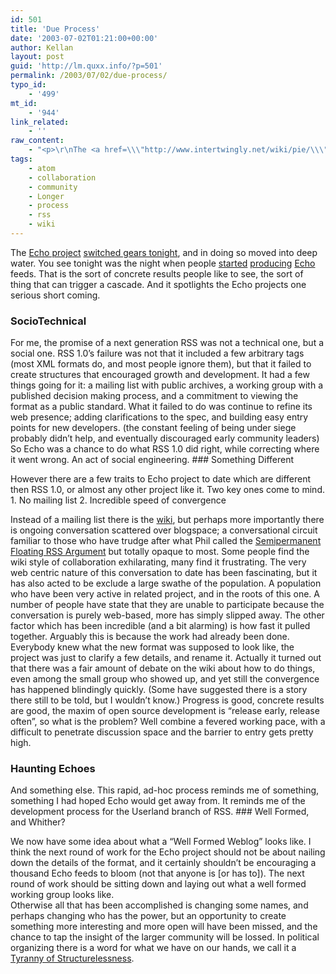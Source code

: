 ```yaml
---
id: 501
title: 'Due Process'
date: '2003-07-02T01:21:00+00:00'
author: Kellan
layout: post
guid: 'http://lm.quxx.info/?p=501'
permalink: /2003/07/02/due-process/
typo_id:
    - '499'
mt_id:
    - '944'
link_related:
    - ''
raw_content:
    - "<p>\r\nThe <a href=\\\"http://www.intertwingly.net/wiki/pie/\\\">Echo project</a> <a href=\\\"http://www.intertwingly.net/blog/1506.html\\\">switched gears tonight</a>, and in doing so moved into deep water.  You see tonight was the night when people <a href=\\\"http://www.joelonsoftware.com/echo.xml\\\">started</a> <a href=\\\"http://diveintomark.org/xml/necho-prototype-20030701.xml\\\">producing</a> <a href=\\\"http://philringnalda.com/feed.xml\\\">Echo</a> feeds.  That is the sort of concrete results people like to see, the sort of thing that can trigger a cascade.  And it spotlights the Echo projects one serious short coming.\r\n</p>\r\n\r\n<p>\r\n<h3>SocioTechnical</h3>\r\nFor me, the promise of a next generation RSS was not a technical one, but a social one.  RSS 1.0\\'s failure was not that it included a few arbitrary tags (most XML formats do, and most people ignore them), but that it failed  to create structures that encouraged growth and development.  It had a few things going for it:  a mailing list with public archives, a working group with a published decision making process, and a commitment to viewing the format as a public standard.  What it failed to do was continue to refine its web presence; adding clarifications to the spec, and building easy entry points for new developers.  (the constant feeling of being under siege probably didn\\'t help, and eventually discouraged early community leaders)  So Echo was a chance to do what RSS 1.0 did right, while correcting where it went wrong.  An act of social engineering.\r\n</p>\r\n<p>\r\n<h3>Something Different</h3>\r\nHowever there are a few traits to Echo project to date which are different then RSS 1.0, or almost any other project like it.  Two key ones come to mind.\r\n<ol>\r\n<li> No mailing list</li>\r\n<li> Incredible speed of convergence</li>\r\n</ol>\r\nInstead of a mailing list there is the <a href=\\\"http://www.intertwingly.net/wiki/pie/\\\">wiki</a>, but perhaps more importantly there is ongoing conversation scattered over blogspace; a conversational circuit familiar to those who have trudge after what Phil called the \r\n<a href=\\\"http://philringnalda.com/blog/2003/06/mostly_moz_news.php\\\">Semipermanent Floating RSS Argument</a> but totally opaque to most.  Some people find the wiki style of collaboration exhilarating, many find it frustrating.  The very web centric nature of this conversation to date has been fascinating, but it has also acted to be exclude a large swathe of the population.  A population who have been very active in related project, and in the roots of this one.  A number of people have state that they are unable to participate because the conversation is purely web-based, more has simply slipped away.\r\n</p>\r\n<p>\r\nThe other factor which has been incredible (and a bit alarming) is how fast it pulled together.  Arguably this is because the work had already been done.  Everybody knew what the new format was supposed to look like, the project was just to clarify a few details, and rename it.  Actually it turned out that there was a fair amount of debate on the wiki about how to do things, even among the small group who showed up, and yet still the convergence has happened blindingly quickly. (Some have suggested there is a story there still to be told, but I wouldn\\'t know.)  Progress is good, concrete results are good, the maxim of open source development is \\\"release early, release often\\\", so what is the problem?  Well combine a fevered working pace, with a difficult to penetrate discussion space and the barrier to entry gets pretty high.\r\n</p>\r\n<p>\r\n<h3>Haunting Echoes</h3>\r\nAnd something else.  This rapid, ad-hoc process reminds me of something, something I had hoped Echo would get away from.  It reminds me of the development process for the Userland branch of RSS. \r\n</p>\r\n<p>\r\n<h3>Well Formed, and Whither?</h3>\r\nWe now have some idea about what a \\\"Well Formed Weblog\\\" looks like.  I think the next round of work for the Echo project should not be about nailing down the details of the format, and it certainly shouldn\\'t be encouraging a thousand Echo feeds to bloom (not that anyone is [or has to]).  The next round of work should be sitting down and laying out what a well formed working group looks like.  \r\n</p>\r\n<p>\r\nOtherwise all that has been accomplished is changing some names, and perhaps changing who has the power, but an opportunity to create something more interesting and more open will have been missed, and the chance to tap the insight of the larger community will be lossed.  In political organizing there is a word for what we have on our hands, we call it a <a href=\\\"http://flag.blackened.net/revolt/hist_texts/structurelessness.html\\\">Tyranny of Structurelessness</a>.\r\n</p>"
tags:
    - atom
    - collaboration
    - community
    - Longer
    - process
    - rss
    - wiki
---
```


The [Echo project](http://www.intertwingly.net/wiki/pie/) [switched gears tonight](http://www.intertwingly.net/blog/1506.html), and in doing so moved into deep water. You see tonight was the night when people [started](http://www.joelonsoftware.com/echo.xml) [producing](http://diveintomark.org/xml/necho-prototype-20030701.xml) [Echo](http://philringnalda.com/feed.xml) feeds. That is the sort of concrete results people like to see, the sort of thing that can trigger a cascade. And it spotlights the Echo projects one serious short coming.

### SocioTechnical

For me, the promise of a next generation RSS was not a technical one, but a social one. RSS 1.0’s failure was not that it included a few arbitrary tags (most XML formats do, and most people ignore them), but that it failed to create structures that encouraged growth and development. It had a few things going for it: a mailing list with public archives, a working group with a published decision making process, and a commitment to viewing the format as a public standard. What it failed to do was continue to refine its web presence; adding clarifications to the spec, and building easy entry points for new developers. (the constant feeling of being under siege probably didn’t help, and eventually discouraged early community leaders) So Echo was a chance to do what RSS 1.0 did right, while correcting where it went wrong. An act of social engineering. ### Something Different

However there are a few traits to Echo project to date which are different then RSS 1.0, or almost any other project like it. Two key ones come to mind. 1. No mailing list
2. Incredible speed of convergence

Instead of a mailing list there is the [wiki](http://www.intertwingly.net/wiki/pie/), but perhaps more importantly there is ongoing conversation scattered over blogspace; a conversational circuit familiar to those who have trudge after what Phil called the [Semipermanent Floating RSS Argument](http://philringnalda.com/blog/2003/06/mostly_moz_news.php) but totally opaque to most. Some people find the wiki style of collaboration exhilarating, many find it frustrating. The very web centric nature of this conversation to date has been fascinating, but it has also acted to be exclude a large swathe of the population. A population who have been very active in related project, and in the roots of this one. A number of people have state that they are unable to participate because the conversation is purely web-based, more has simply slipped away. The other factor which has been incredible (and a bit alarming) is how fast it pulled together. Arguably this is because the work had already been done. Everybody knew what the new format was supposed to look like, the project was just to clarify a few details, and rename it. Actually it turned out that there was a fair amount of debate on the wiki about how to do things, even among the small group who showed up, and yet still the convergence has happened blindingly quickly. (Some have suggested there is a story there still to be told, but I wouldn’t know.) Progress is good, concrete results are good, the maxim of open source development is “release early, release often”, so what is the problem? Well combine a fevered working pace, with a difficult to penetrate discussion space and the barrier to entry gets pretty high.

### Haunting Echoes

And something else. This rapid, ad-hoc process reminds me of something, something I had hoped Echo would get away from. It reminds me of the development process for the Userland branch of RSS. ### Well Formed, and Whither?

We now have some idea about what a “Well Formed Weblog” looks like. I think the next round of work for the Echo project should not be about nailing down the details of the format, and it certainly shouldn’t be encouraging a thousand Echo feeds to bloom (not that anyone is [or has to]). The next round of work should be sitting down and laying out what a well formed working group looks like.  
Otherwise all that has been accomplished is changing some names, and perhaps changing who has the power, but an opportunity to create something more interesting and more open will have been missed, and the chance to tap the insight of the larger community will be lossed. In political organizing there is a word for what we have on our hands, we call it a [Tyranny of Structurelessness](http://flag.blackened.net/revolt/hist_texts/structurelessness.html).
